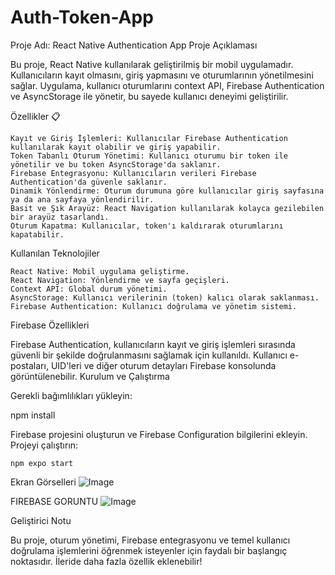 ﻿# Auth-Token-App

Proje Adı: React Native Authentication App
Proje Açıklaması

Bu proje, React Native kullanılarak geliştirilmiş bir mobil uygulamadır. Kullanıcıların kayıt olmasını, giriş yapmasını ve oturumlarının yönetilmesini sağlar. Uygulama, kullanıcı oturumlarını context API, Firebase Authentication ve AsyncStorage ile yönetir, bu sayede kullanıcı deneyimi geliştirilir.
<p>Özellikler 📋</p>

    Kayıt ve Giriş İşlemleri: Kullanıcılar Firebase Authentication kullanılarak kayıt olabilir ve giriş yapabilir.
    Token Tabanlı Oturum Yönetimi: Kullanıcı oturumu bir token ile yönetilir ve bu token AsyncStorage'da saklanır.
    Firebase Entegrasyonu: Kullanıcıların verileri Firebase Authentication'da güvenle saklanır.
    Dinamik Yönlendirme: Oturum durumuna göre kullanıcılar giriş sayfasına ya da ana sayfaya yönlendirilir.
    Basit ve Şık Arayüz: React Navigation kullanılarak kolayca gezilebilen bir arayüz tasarlandı.
    Oturum Kapatma: Kullanıcılar, token'ı kaldırarak oturumlarını kapatabilir.

Kullanılan Teknolojiler

    React Native: Mobil uygulama geliştirme.
    React Navigation: Yönlendirme ve sayfa geçişleri.
    Context API: Global durum yönetimi.
    AsyncStorage: Kullanıcı verilerinin (token) kalıcı olarak saklanması.
    Firebase Authentication: Kullanıcı doğrulama ve yönetim sistemi.

Firebase Özellikleri

Firebase Authentication, kullanıcıların kayıt ve giriş işlemleri sırasında güvenli bir şekilde doğrulanmasını sağlamak için kullanıldı. Kullanıcı e-postaları, UID'leri ve diğer oturum detayları Firebase konsolunda görüntülenebilir.
Kurulum ve Çalıştırma

Gerekli bağımlılıkları yükleyin:

npm install

Firebase projesini oluşturun ve Firebase Configuration bilgilerini ekleyin.
Projeyi çalıştırın:

    npm expo start 

Ekran Görselleri
![Image](https://github.com/user-attachments/assets/e3d81731-509d-4309-8914-7bbadaf9efb6)

FIREBASE GORUNTU
![Image](https://github.com/user-attachments/assets/00072ea7-e800-4943-9b43-6831b9d35505)   

Geliştirici Notu

Bu proje, oturum yönetimi, Firebase entegrasyonu ve temel kullanıcı doğrulama işlemlerini öğrenmek isteyenler için faydalı bir başlangıç noktasıdır. İleride daha fazla özellik eklenebilir!
